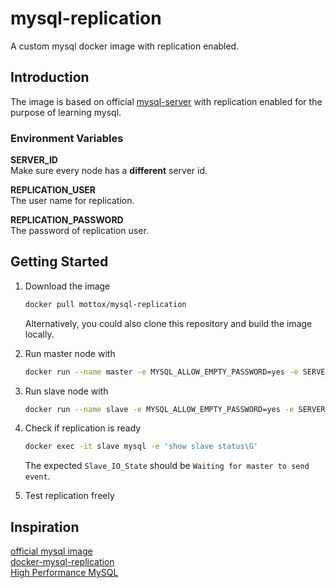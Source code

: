 # mysql-replication
A custom mysql docker image with replication enabled.

## Introduction
The image is based on official [mysql-server](https://hub.docker.com/r/mysql/mysql-server/) with replication enabled
for the purpose of learning mysql.

### Environment Variables
**SERVER_ID**  
Make sure every node has a **different** server id.

**REPLICATION_USER**  
The user name for replication.

**REPLICATION_PASSWORD**  
The password of replication user.

## Getting Started
1. Download the image
    ```sh
    docker pull mottox/mysql-replication
    ```
   Alternatively, you could also clone this repository and build the image locally.

2. Run master node with
    ```sh
    docker run --name master -e MYSQL_ALLOW_EMPTY_PASSWORD=yes -e SERVER_ID=1 -d mottox/mysql-replication
    ```

3. Run slave node with
    ```sh
    docker run --name slave -e MYSQL_ALLOW_EMPTY_PASSWORD=yes -e SERVER_ID=2 --link master:replication -d mottox/mysql-replication
    ```

4. Check if replication is ready
   ```sh
   docker exec -it slave mysql -e 'show slave status\G'
   ```
   The expected `Slave_IO_State` should be `Waiting for master to send event`.

5. Test replication freely

## Inspiration
[official mysql image](https://github.com/docker-library/mysql)  
[docker-mysql-replication](https://github.com/bergerx/docker-mysql-replication)  
[High Performance MySQL](http://www.highperfmysql.com/)
